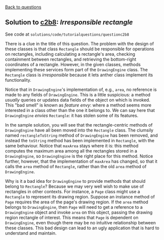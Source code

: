[Back to questions](../README.md)

## Solution to [c2b8](../questions/c2b8.md): *Irresponsible rectangle*

See code at `solutions/code/tutorialquestions/questionc2b8`

There is a clue in the title of this
question.  The problem with the design of these classes is that class `Rectangle`
should be responsible for operations on rectangles, including calculating a rectangle's
area, checking containment between rectangles, and retrieving the bottom-right coordinates
of a rectangle.  However, in the given classes, methods implementing these services form
part of the `DrawingEngine` class.  The `Rectangle` class is *irresponsible*
because it lets anther class implement its functionality.

Notice that in `DrawingEngine`'s implementation of, e.g., `area`, no reference
is made to any fields of `DrawingEngine`.  This is a little suspicious: a method *usually*
queries or updates data fields of the object on which is invoked.  This "bad smell" is known as
*feature envy*: where a method seems more interested in a class other than the one it belongs
to.  We can say here that `DrawingEngine` *envies* `Rectangle`: it has
stolen some of its features.

In the sample solution, you will see that the rectangle-centric methods of `DrawingEngine` have all
been moved into the `Rectangle` class.  The clumsily named `rectangleToString`
method of `DrawingEngine` has been removed, and instead the `toString` method
has been implemented in `Rectangle`, with the same behaviour.  Notice that `maxArea`
stays where it is: this method computes the maximum area among all the rectangles stored in a
`DrawingEngine`, so `DrawingEngine` is the right place for this method.  Notice further,
however, that the implementation of `maxArea` has changed, so that it calls the `area`
method of `Rectangle`, rather than the old `area` method of `DrawingEngine`.

Why is it a bad idea for `DrawingEngine` to provide methods that should belong to `Rectangle`?
Because we may very well wish to make use of rectangles in other contexts.  For instance, a `Page`
class might use a `Rectangle` to represent its drawing region.  Suppose an instance method of
`Page` requires the area of the page's drawing region.  If the `area` method belongs to `DrawingEngine`,
then `Page` will need to get a reference to a `DrawingEngine` object and invoke `area` on
this object, passing the drawing region rectangle of interest.  This means that `Page` is dependent on
`DrawingEngine`, even though there may be no intuitive relationship between these classes.  This bad
design can lead to an ugly application that is hard to understand and maintain.
